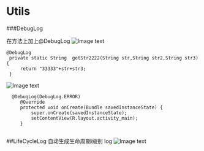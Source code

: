 # Utils
###DebugLog

在方法上加上@DebugLog 
![Image text](https://github.com/781015928/Utils/snapshot/SNAPSHOT_1.png)
   ``` 
  @DebugLog
    private static String  getStr2222(String str,String str2,String str3){
        return "33333"+str+str3;
    }

```
![Image text](https://github.com/781015928/Utils/snapshot/SNAPSHOT_2.png)
 ```
   @DebugLog(DebugLog.ERROR)
      @Override
      protected void onCreate(Bundle savedInstanceState) {
          super.onCreate(savedInstanceState);
          setContentView(R.layout.activity_main);
      }
  
 ```
 
 
##LifeCycleLog 自动生成生命周期i级别 log
![Image text](https://github.com/781015928/Utils/snapshot/SNAPSHOT_3.png)
 